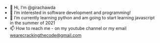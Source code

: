 - 👋 Hi, I’m @girachawda
- 👀 I’m interested in software development and programming!
- 🌱 I’m currently learning python and am going to start learning javascript in the summer of 2021
- 📫 How to reach me - on my youtube channel or my email wearecrackingthecode@gmail.com

<!---
girachawda/girachawda is a ✨ special ✨ repository because its `README.md` (this file) appears on your GitHub profile.
You can click the Preview link to take a look at your changes.
--->
